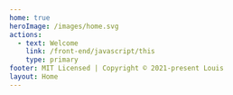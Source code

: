 ```yaml
---
home: true
heroImage: /images/home.svg
actions:
  - text: Welcome
    link: /front-end/javascript/this
    type: primary
footer: MIT Licensed | Copyright © 2021-present Louis
layout: Home
---
```

